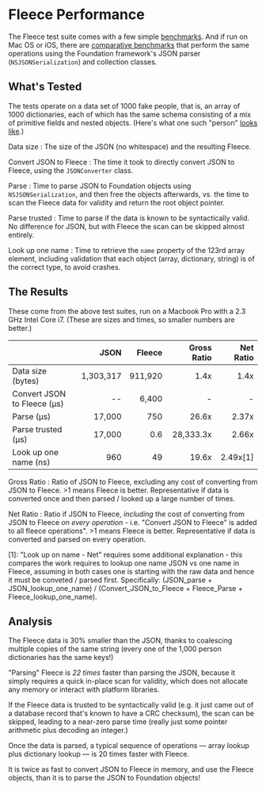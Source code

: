 # Fleece Performance

The Fleece test suite comes with a few simple [benchmarks](Tests/PerfTests.cc). And if run on Mac OS or iOS, there are [comparative benchmarks](Tests/ObjCTests.mm) that perform the same operations using the Foundation framework's JSON parser (`NSJSONSerialization`) and collection classes.

## What's Tested

The tests operate on a data set of 1000 fake people, that is, an array of 1000 dictionaries, each of which has the same schema consisting of a mix of primitive fields and nested objects. (Here's what one such "person" [looks like](Tests/1person.json).)

Data size
: The size of the JSON (no whitespace) and the resulting Fleece.

Convert JSON to Fleece
: The time it took to directly convert JSON to Fleece, using the `JSONConverter` class.

Parse
: Time to parse JSON to Foundation objects using `NSJSONSerialization`, and then free the objects afterwards, vs. the time to scan the Fleece data for validity and return the root object pointer.

Parse trusted
: Time to parse if the data is known to be syntactically valid. No difference for JSON, but with Fleece the scan can be skipped almost entirely.

Look up one name
: Time to retrieve the `name` property of the 123rd array element, including validation that each object (array, dictionary, string) is of the correct type, to avoid crashes.

## The Results

These come from the above test suites, run on a Macbook Pro with a 2.3 GHz Intel Core i7. (These are sizes and times, so smaller numbers are better.)


|                           | JSON      | Fleece| Gross Ratio | Net Ratio |
|---------------------------|----------:|------:|------------:|----------:|
|Data size (bytes)          |1,303,317  |911,920| 1.4x        | 1.4x      |
|Convert JSON to Fleece (µs)|--         |6,400  | -           | -         |
|Parse (µs)                 |17,000     |750    | 26.6x       | 2.37x     |
|Parse trusted (µs)         |17,000     |0.6    | 28,333.3x   | 2.66x     |
|Look up one name (ns)      |960        |49     | 19.6x       | 2.49x[1]  |

Gross Ratio
: Ratio of JSON to Fleece, excluding any cost of converting from JSON to Fleece. >1 means Fleece is better. Representative if data is converted once and then parsed / looked up a large number of times.

Net Ratio
: Ratio if JSON to Fleece, _including_ the cost of converting from JSON to Fleece _on every operation_ - i.e. "Convert JSON to Fleece" is added to all fleece operations". >1 means Fleece is better. Representative if data is converted and parsed on every operation.

[1]: "Look up on name - Net" requires some additional explanation - this compares the work requires to lookup one name JSON vs one name in Fleece, assuming in both cases one is starting with the raw data and hence it must be conveted / parsed first. Specifically: (JSON_parse + JSON_lookup_one_name) / (Convert_JSON_to_Fleece + Fleece_Parse + Fleece_lookup_one_name).

## Analysis

The Fleece data is 30% smaller than the JSON, thanks to coalescing multiple copies of the same string (every one of the 1,000 person dictionaries has the same keys!)

"Parsing" Fleece is _22 times_ faster than parsing the JSON, because it simply requires a quick in-place scan for validity, which does not allocate any memory or interact with platform libraries.

If the Fleece data is trusted to be syntactically valid (e.g. it just came out of a database record that's known to have a CRC checksum), the scan can be skipped, leading to a near-zero parse time (really just some pointer arithmetic plus decoding an integer.)

Once the data is parsed, a typical sequence of operations — array lookup plus dictionary lookup — is 20 times faster with Fleece.

It is twice as fast to convert JSON to Fleece in memory, and use the Fleece objects, than it is to parse the JSON to Foundation objects!
